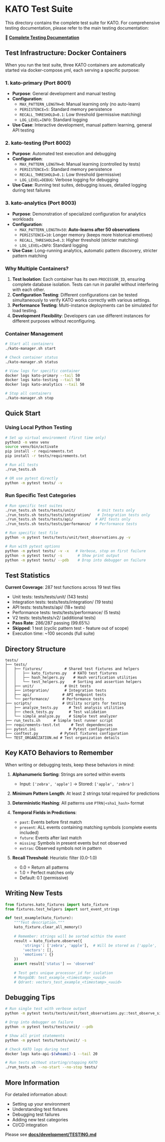 # KATO Test Suite

This directory contains the complete test suite for KATO. For comprehensive testing documentation, please refer to the main testing documentation:

**📖 [Complete Testing Documentation](../docs/development/TESTING.md)**

## Test Infrastructure: Docker Containers

When you run the test suite, three KATO containers are automatically started via docker-compose.yml, each serving a specific purpose:

### 1. **kato-primary** (Port 8001)
- **Purpose**: General development and manual testing
- **Configuration**:
  - `MAX_PATTERN_LENGTH=0`: Manual learning only (no auto-learn)
  - `PERSISTENCE=5`: Standard memory persistence
  - `RECALL_THRESHOLD=0.1`: Low threshold (permissive matching)
  - `LOG_LEVEL=INFO`: Standard logging
- **Use Case**: Interactive development, manual pattern learning, general API testing

### 2. **kato-testing** (Port 8002)
- **Purpose**: Automated test execution and debugging
- **Configuration**:
  - `MAX_PATTERN_LENGTH=0`: Manual learning (controlled by tests)
  - `PERSISTENCE=5`: Standard memory persistence
  - `RECALL_THRESHOLD=0.1`: Low threshold (permissive)
  - `LOG_LEVEL=DEBUG`: Verbose logging for debugging
- **Use Case**: Running test suites, debugging issues, detailed logging during test failures

### 3. **kato-analytics** (Port 8003)
- **Purpose**: Demonstration of specialized configuration for analytics workloads
- **Configuration**:
  - `MAX_PATTERN_LENGTH=50`: **Auto-learns after 50 observations**
  - `PERSISTENCE=10`: Longer memory (keeps more historical emotives)
  - `RECALL_THRESHOLD=0.3`: Higher threshold (stricter matching)
  - `LOG_LEVEL=INFO`: Standard logging
- **Use Case**: Long-running analytics, automatic pattern discovery, stricter pattern matching

### Why Multiple Containers?

1. **Test Isolation**: Each container has its own `PROCESSOR_ID`, ensuring complete database isolation. Tests can run in parallel without interfering with each other.
2. **Configuration Testing**: Different configurations can be tested simultaneously to verify KATO works correctly with various settings.
3. **Performance Testing**: Multi-instance deployments can be simulated for load testing.
4. **Development Flexibility**: Developers can use different instances for different purposes without reconfiguring.

### Container Management

```bash
# Start all containers
./kato-manager.sh start

# Check container status
./kato-manager.sh status

# View logs for specific container
docker logs kato-primary --tail 50
docker logs kato-testing --tail 50
docker logs kato-analytics --tail 50

# Stop all containers
./kato-manager.sh stop
```

## Quick Start

### Using Local Python Testing

```bash
# Set up virtual environment (first time only)
python3 -m venv venv
source venv/bin/activate
pip install -r requirements.txt
pip install -r tests/requirements.txt

# Run all tests
./run_tests.sh

# OR use pytest directly
python -m pytest tests/ -v
```

### Run Specific Test Categories

```bash
# Run specific test suites
./run_tests.sh tests/tests/unit/          # Unit tests only
./run_tests.sh tests/tests/integration/   # Integration tests only
./run_tests.sh tests/tests/api/          # API tests only
./run_tests.sh tests/tests/performance/  # Performance tests

# Run specific test file
python -m pytest tests/tests/unit/test_observations.py -v

# Run with pytest options
python -m pytest tests/ -v -x   # Verbose, stop on first failure
python -m pytest tests/ -s       # Show print output
python -m pytest tests/ --pdb    # Drop into debugger on failure
```

## Test Statistics

**Current Coverage**: 287 test functions across 19 test files
- Unit tests: tests/tests/unit/ (143 tests)
- Integration tests: tests/tests/integration/ (19 tests)
- API tests: tests/tests/api/ (18+ tests)
- Performance tests: tests/tests/performance/ (5 tests)
- V2 tests: tests/tests/v2/ (additional tests)
- **Pass Rate**: 286/287 passing (99.65%)
- **Skipped**: 1 test (cyclic pattern test - feature out of scope)
- Execution time: ~100 seconds (full suite)

## Directory Structure

```
tests/
├── tests/
│   ├── fixtures/          # Shared test fixtures and helpers
│   │   ├── kato_fixtures.py   # KATO test fixtures
│   │   ├── hash_helpers.py    # Hash verification utilities
│   │   └── test_helpers.py    # Sorting and assertion helpers
│   ├── unit/              # Unit tests
│   ├── integration/       # Integration tests
│   ├── api/              # API endpoint tests
│   └── performance/      # Performance tests
├── scripts/              # Utility scripts for testing
│   ├── analyze_tests.py     # Test analysis utilities
│   ├── check_tests.py       # Test validation
│   └── simple_analyze.py    # Simple test analyzer
├── run_tests.sh      # Simple test runner script
├── requirements-test.txt     # Test dependencies
├── pytest.ini               # Pytest configuration
├── conftest.py          # Pytest fixtures configuration
└── TEST_ORGANIZATION.md # Test organization details
```

## Key KATO Behaviors to Remember

When writing or debugging tests, keep these behaviors in mind:

1. **Alphanumeric Sorting**: Strings are sorted within events
   - Input: `['zebra', 'apple']` → Stored: `['apple', 'zebra']`

2. **Minimum Pattern Length**: At least 2 strings total required for predictions

3. **Deterministic Hashing**: All patterns use `PTRN|<sha1_hash>` format

4. **Temporal Fields in Predictions**:
   - `past`: Events before first match
   - `present`: ALL events containing matching symbols (complete events included)
   - `future`: Events after last match
   - `missing`: Symbols in present events but not observed
   - `extras`: Observed symbols not in pattern

5. **Recall Threshold**: Heuristic filter (0.0-1.0)
   - 0.0 = Return all patterns
   - 1.0 = Perfect matches only
   - Default: 0.1 (permissive)

## Writing New Tests

```python
from fixtures.kato_fixtures import kato_fixture
from fixtures.test_helpers import sort_event_strings

def test_example(kato_fixture):
    """Test description."""
    kato_fixture.clear_all_memory()
    
    # Remember: strings will be sorted within the event
    result = kato_fixture.observe({
        'strings': ['zebra', 'apple'],  # Will be stored as ['apple', 'zebra']
        'vectors': [],
        'emotives': {}
    })
    assert result['status'] == 'observed'
    
    # Test gets unique processor_id for isolation
    # MongoDB: test_example_<timestamp>_<uuid>
    # Qdrant: vectors_test_example_<timestamp>_<uuid>
```

## Debugging Tips

```bash
# Run single test with verbose output
python -m pytest tests/tests/unit/test_observations.py::test_observe_single_string -vv

# Drop into debugger on failure
python -m pytest tests/tests/unit/ --pdb

# Show all print statements
python -m pytest tests/tests/unit/ -s

# Check KATO logs during test
docker logs kato-api-$(whoami)-1 --tail 20

# Run tests without starting/stopping KATO
./run_tests.sh --no-start --no-stop tests/
```

## More Information

For detailed information about:
- Setting up your environment
- Understanding test fixtures
- Debugging test failures
- Adding new test categories
- CI/CD integration

Please see **[docs/development/TESTING.md](../docs/development/TESTING.md)**